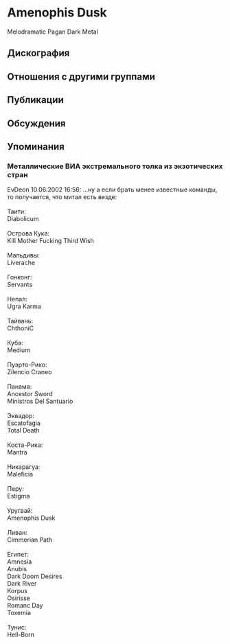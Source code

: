# Amenophis Dusk

Melodramatic Pagan Dark Metal

## Дискография


## Отношения с другими группами


## Публикации


## Обсуждения


## Упоминания

### Металлические ВИА экстремального толка из экзотических стран

EvDeon 10.06.2002 16:56:
...ну а если брать менее известные команды, то получается, что митал есть везде:<BR><BR>Таити:<BR>Diabolicum<BR><BR>Острова Кука:<BR>Kill Mother Fucking Third Wish <BR><BR>Мальдивы:<BR>Liverache <BR><BR>Гонконг:<BR>Servants <BR><BR>Непал:<BR>Ugra Karma<BR><BR>Тайвань:<BR>ChthoniC<BR><BR>Куба:<BR>Medium<BR><BR>Пуэрто-Рико:<BR>Zilencio Craneo <BR><BR>Панама:<BR>Ancestor Sword<BR>Ministros Del Santuario <BR><BR>Эквадор:<BR>Escatofagia<BR>Total Death<BR><BR>Коста-Рика:<BR>Mantra <BR><BR>Никарагуа:<BR>Maleficia <BR><BR>Перу:<BR>Estigma <BR><BR>Уругвай:<BR>Amenophis Dusk<BR><BR>Ливан:<BR>Cimmerian Path <BR><BR>Египет:<BR>Amnesia <BR>Anubis<BR>Dark Doom Desires <BR>Dark River <BR>Korpus <BR>Osirisse <BR>Romanc Day<BR>Toxemia <BR><BR>Тунис:<BR>Hell-Born<BR>


